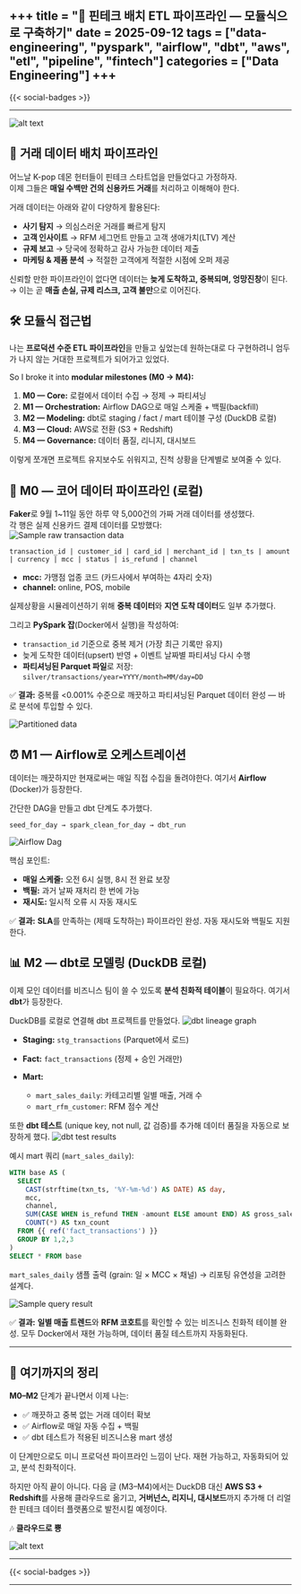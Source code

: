 +++
title = "🚀 핀테크 배치 ETL 파이프라인 — 모듈식으로 구축하기"
date = 2025-09-12
tags = ["data-engineering", "pyspark", "airflow", "dbt", "aws", "etl", "pipeline", "fintech"]
categories = ["Data Engineering"]
+++
---

{{< social-badges >}}

---
![alt text](workflow_kr.png)
## 🎯 거래 데이터 배치 파이프라인 

어느날 K-pop 데몬 헌터들이 핀테크 스타트업을 만들었다고 가정하자.   
이제 그들은 **매일 수백만 건의 신용카드 거래**를 처리하고 이해해야 한다.  

거래 데이터는 아래와 같이 다양하게 활용된다:  

- **사기 탐지** → 의심스러운 거래를 빠르게 탐지
- **고객 인사이트** → RFM 세그먼트 만들고 고객 생애가치(LTV) 계산  
- **규제 보고** → 당국에 정확하고 감사 가능한 데이터 제출
- **마케팅 & 제품 분석** → 적절한 고객에게 적절한 시점에 오퍼 제공 

신뢰할 만한 파이프라인이 없다면 데이터는 **늦게 도착하고, 중복되며, 엉망진창**이 된다.  
→ 이는 곧 **매출 손실, 규제 리스크, 고객 불만**으로 이어진다.  

## 🛠️ 모듈식 접근법  
나는 **프로덕션 수준 ETL 파이프라인**을 만들고 싶었는데 원하는대로 다 구현하려니 엄두가 나지 않는 거대한 프로젝트가 되어가고 있었다. 

So I broke it into **modular milestones (M0 → M4):**

1. **M0 — Core:** 로컬에서 데이터 수집 → 정제 → 파티셔닝  
2. **M1 — Orchestration:** Airflow DAG으로 매일 스케줄 + 백필(backfill)  
3. **M2 — Modeling:** dbt로 staging / fact / mart 테이블 구성 (DuckDB 로컬)  
4. **M3 — Cloud:** AWS로 전환 (S3 + Redshift)  
5. **M4 — Governance:** 데이터 품질, 리니지, 대시보드   

이렇게 쪼개면 프로젝트 유지보수도 쉬워지고, 진척 상황을 단계별로 보여줄 수 있다.  

## 🚦 M0 — 코어 데이터 파이프라인 (로컬)

**Faker**로 9월 1~11일 동안 하루 약 5,000건의 가짜 거래 데이터를 생성했다.  
각 행은 실제 신용카드 결제 데이터를 모방했다:   
![Sample raw transaction data](sample_data.png)

```text
transaction_id | customer_id | card_id | merchant_id | txn_ts | amount | currency | mcc | status | is_refund | channel 
````

* **mcc:** 가맹점 업종 코드 (카드사에서 부여하는 4자리 숫자)
* **channel:** online, POS, mobile

실제상황을 시뮬레이션하기 위해 **중복 데이터**와 **지연 도착 데이터**도 일부 추가했다.

그리고 **PySpark 잡**(Docker에서 실행)을 작성하여:

* `transaction_id` 기준으로 중복 제거 (가장 최근 기록만 유지)
* 늦게 도착한 데이터(upsert) 반영 + 이벤트 날짜별 파티셔닝 다시 수행
* **파티셔닝된 Parquet 파일**로 저장:
  `silver/transactions/year=YYYY/month=MM/day=DD`

✅ **결과:**
중복률 <0.001% 수준으로 깨끗하고 파티셔닝된 Parquet 데이터 완성 — 바로 분석에 투입할 수 있다.

![Partitioned data](sample_partition.png)

## ⏰ M1 — Airflow로 오케스트레이션

데이터는 깨끗하지만 현재로써는 매일 직접 수집을 돌려야한다. 
여기서 **Airflow** (Docker)가 등장한다.

간단한 DAG을 만들고 dbt 단계도 추가했다.

```text
seed_for_day → spark_clean_for_day → dbt_run
```

![Airflow Dag](airflow_dag.png)

핵심 포인트:

* **매일 스케줄:** 오전 6시 실행, 8시 전 완료 보장
* **백필:** 과거 날짜 재처리 한 번에 가능
* **재시도:** 일시적 오류 시 자동 재시도

✅ **결과:**
**SLA**를 만족하는 (제때 도착하는) 파이프라인 완성.
자동 재시도와 백필도 지원한다.

## 📊 M2 — dbt로 모델링 (DuckDB 로컬)

이제 모인 데이터를 비즈니스 팀이 쓸 수 있도록 **분석 친화적 테이블**이 필요하다.
여기서 **dbt**가 등장한다.

DuckDB를 로컬로 연결해 dbt 프로젝트를 만들었다.
![dbt lineage graph](dbt_graph.png)

* **Staging:** `stg_transactions` (Parquet에서 로드)
* **Fact:** `fact_transactions` (정제 + 승인 거래만)
* **Mart:**

  * `mart_sales_daily`: 카테고리별 일별 매출, 거래 수
  * `mart_rfm_customer`: RFM 점수 계산

또한 **dbt 테스트** (unique key, not null, 값 검증)를 추가해 데이터 품질을 자동으로 보장하게 했다.
![dbt test results](dbt_test.png)

예시 mart 쿼리 (`mart_sales_daily`):

```sql
WITH base AS (
  SELECT
    CAST(strftime(txn_ts, '%Y-%m-%d') AS DATE) AS day,
    mcc,
    channel,
    SUM(CASE WHEN is_refund THEN -amount ELSE amount END) AS gross_sales,
    COUNT(*) AS txn_count
  FROM {{ ref('fact_transactions') }}
  GROUP BY 1,2,3
)
SELECT * FROM base
```
`mart_sales_daily` 샘플 출력 (grain: 일 × MCC × 채널) → 리포팅 유연성을 고려한 설계다.

![Sample query result](sample_result.png)

✅ **결과:**
**일별 매출 트렌드**와 **RFM 코호트**를 확인할 수 있는 비즈니스 친화적 테이블 완성.
모두 Docker에서 재현 가능하며, 데이터 품질 테스트까지 자동화된다.

---

## 🏁 여기까지의 정리

**M0–M2** 단계가 끝나면서 이제 나는:

* ✅ 깨끗하고 중복 없는 거래 데이터 확보
* ✅ Airflow로 매일 자동 수집 + 백필
* ✅ dbt 테스트가 적용된 비즈니스용 mart 생성

이 단계만으로도 미니 프로덕션 파이프라인 느낌이 난다.
재현 가능하고, 자동화되어 있고, 분석 친화적이다.

하지만 아직 끝이 아니다.
다음 글 (M3–M4)에서는 DuckDB 대신 **AWS S3 + Redshift**를 사용해 클라우드로 옮기고,
**거버넌스, 리지니, 대시보드**까지 추가해 더 리얼한 핀테크 데이터 플랫폼으로 발전시킬 예정이다.

🎶 **클라우드로 뿅**


![alt text](aws_cloud.png)

---

{{< social-badges >}}

---
